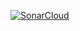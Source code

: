 [![SonarCloud](https://sonarcloud.io/images/project_badges/sonarcloud-white.svg)](https://sonarcloud.io/summary/new_code?id=Saadzafar1230_library-management-system)
